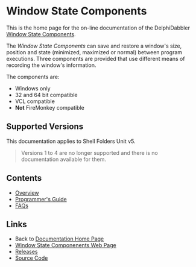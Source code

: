 # Window State Components

This is the home page for the on-line documentation of the DelphiDabbler [Window State Components](https://delphidabbler.com/software/wdwstate).

The _Window State Components_ can save and restore a window's size, position and state (minimized, maximized or normal) between program executions. Three components are provided that use different means of recording the window's information.

The components are:

* Windows only
* 32 and 64 bit compatible
* VCL compatible
* **Not** FireMonkey compatible

## Supported Versions

This documentation applies to Shell Folders Unit v5.

> Versions 1 to 4 are no longer supported and there is no documentation available for them.

## Contents

* [Overview](./5/Overview.md)
* [Programmer's Guide](./5/API.md)
* [FAQs](./faqs.md)

## Links

* Back to [Documentation Home Page](../index.md)
* [Window State Componenents Web Page](https://delphidabbler.com/software/wdwstate)
* [Releases](https://github.com/ddablib/wdwstate/releases)
* [Source Code](https://github.com/ddablib/wdwstate)
